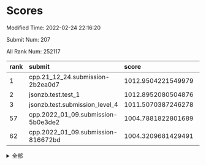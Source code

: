 # Scores

Modified Time: 2022-02-24 22:16:20

Submit Num: 207

All Rank Num: 252117

| rank |               submit               |       score        |       sigma        | pk_num |
| :--- | :--------------------------------- | :----------------- | :----------------- | :----- |
| 1    | cpp.21_12_24.submission-2b2ea0d7   | 1012.9504221549979 | 0.8146040507753335 | 4870   |
| 2    | jsonzb.test.test_1                 | 1012.8952080504876 | 0.8017282972751851 | 4872   |
| 3    | jsonzb.test.submission_level_4     | 1011.5070387246278 | 0.8001431665289351 | 4871   |
| 57   | cpp.2022_01_09.submission-5b0e3de2 | 1004.7881822801689 | 0.7165411775762929 | 4868   |
| 62   | cpp.2022_01_09.submission-816672bd | 1004.3209681429491 | 0.7100312143987269 | 4870   |


<details>
<summary>全部</summary>

| rank |                 submit                 |       score        |       sigma        | pk_num |
| :--- | :------------------------------------- | :----------------- | :----------------- | :----- |
| 1    | cpp.21_12_24.submission-2b2ea0d7       | 1012.9504221549979 | 0.8146040507753335 | 4870   |
| 2    | jsonzb.test.test_1                     | 1012.8952080504876 | 0.8017282972751851 | 4872   |
| 3    | jsonzb.test.submission_level_4         | 1011.5070387246278 | 0.8001431665289351 | 4871   |
| 4    | gobigger.level_3.submission_level_3_34 | 1011.0695419139784 | 0.7692330030467227 | 4875   |
| 5    | gobigger.level_3.submission_level_3_15 | 1010.9544677269355 | 0.765164698314494  | 4870   |
| 6    | gobigger.level_3.submission_level_3_7  | 1010.904318639463  | 0.7512268917173677 | 4874   |
| 7    | gobigger.level_3.submission_level_3_38 | 1010.772950936029  | 0.7573026897516187 | 4872   |
| 8    | gobigger.level_3.submission_level_3_36 | 1010.7510366958608 | 0.7526150962738852 | 4868   |
| 9    | gobigger.level_3.submission_level_3_1  | 1010.7081577807174 | 0.7654064038911071 | 4871   |
| 10   | gobigger.level_3.submission_level_3_0  | 1010.6633115166973 | 0.7538530321333322 | 4867   |
| 11   | gobigger.level_3.submission_level_3_25 | 1010.5104199401584 | 0.7394155902764963 | 4871   |
| 12   | gobigger.level_3.submission_level_3_40 | 1010.504909484583  | 0.7498048555454567 | 4875   |
| 13   | gobigger.level_3.submission_level_3_33 | 1010.4917973988045 | 0.7572088008684243 | 4872   |
| 14   | gobigger.level_3.submission_level_3_30 | 1010.4328065970111 | 0.7436522428724471 | 4872   |
| 15   | gobigger.level_3.submission_level_3_27 | 1010.4016232271148 | 0.7491822912494382 | 4873   |
| 16   | gobigger.level_3.submission_level_3_45 | 1010.2686169785642 | 0.7584072265176367 | 4878   |
| 17   | gobigger.level_3.submission_level_3_42 | 1010.257153816676  | 0.751833505706038  | 4868   |
| 18   | gobigger.level_3.submission_level_3_37 | 1010.1763018481573 | 0.7801147874885698 | 4871   |
| 19   | gobigger.level_3.submission_level_3_20 | 1010.1243638794006 | 0.7370936354596485 | 4869   |
| 20   | gobigger.level_3.submission_level_3_3  | 1010.1198568920497 | 0.7809921596937962 | 4868   |
| 21   | gobigger.level_3.submission_level_3_24 | 1010.084775815245  | 0.7537672409470736 | 4873   |
| 22   | gobigger.level_3.submission_level_3_2  | 1010.0539457195105 | 0.7391404874789519 | 4868   |
| 23   | gobigger.level_3.submission_level_3_47 | 1010.0347768229778 | 0.748691687785722  | 4873   |
| 24   | gobigger.level_3.submission_level_3_17 | 1010.0068156876864 | 0.7493173726549763 | 4867   |
| 25   | gobigger.level_3.submission_level_3_48 | 1010.0036780525788 | 0.7440829720554571 | 4872   |
| 26   | gobigger.level_3.submission_level_3_11 | 1009.9701702584867 | 0.7846674365396917 | 4869   |
| 27   | gobigger.level_3.submission_level_3_21 | 1009.9538198653977 | 0.7594530312732387 | 4871   |
| 28   | gobigger.level_3.submission_level_3_35 | 1009.942292557336  | 0.7780742760933423 | 4878   |
| 29   | gobigger.level_3.submission_level_3_43 | 1009.8613709702383 | 0.7618477052498359 | 4876   |
| 30   | gobigger.level_3.submission_level_3_46 | 1009.7088513183827 | 0.7461569292050915 | 4875   |
| 31   | gobigger.level_3.submission_level_3_23 | 1009.6674497367987 | 0.7531127414143975 | 4872   |
| 32   | gobigger.level_3.submission_level_3_4  | 1009.6638599311312 | 0.7569984150614619 | 4873   |
| 33   | gobigger.level_3.submission_level_3_28 | 1009.6409724740239 | 0.747364167988615  | 4877   |
| 34   | gobigger.level_3.submission_level_3_41 | 1009.633597660357  | 0.7589530226379866 | 4874   |
| 35   | gobigger.level_3.submission_level_3_13 | 1009.6153019364219 | 0.7510054496530051 | 4874   |
| 36   | gobigger.level_3.submission_level_3_12 | 1009.5700437610611 | 0.7595801763637874 | 4869   |
| 37   | gobigger.level_3.submission_level_3_32 | 1009.5189632681361 | 0.7336355404820221 | 4869   |
| 38   | gobigger.level_3.submission_level_3_9  | 1009.5159678700095 | 0.7427396853495652 | 4870   |
| 39   | gobigger.level_3.submission_level_3_6  | 1009.4676515010053 | 0.7633601185682101 | 4869   |
| 40   | gobigger.level_3.submission_level_3_18 | 1009.4182169235031 | 0.7268182485321826 | 4873   |
| 41   | gobigger.level_3.submission_level_3_29 | 1009.404611818777  | 0.7451989528200696 | 4871   |
| 42   | gobigger.level_3.submission_level_3_10 | 1009.3021114516491 | 0.7611066622411121 | 4866   |
| 43   | gobigger.level_3.submission_level_3_16 | 1009.0754564606614 | 0.7612030775610941 | 4877   |
| 44   | gobigger.level_3.submission_level_3_49 | 1009.0189612946394 | 0.7591822016769595 | 4875   |
| 45   | gobigger.level_3.submission_level_3_8  | 1008.9621729161514 | 0.7568281446387085 | 4873   |
| 46   | gobigger.level_3.submission_level_3_39 | 1008.8179257501353 | 0.7366719176801944 | 4876   |
| 47   | gobigger.level_3.submission_level_3_19 | 1008.7930273070073 | 0.7563612549015896 | 4869   |
| 48   | gobigger.level_3.submission_level_3_31 | 1008.7546480038753 | 0.7554074871818364 | 4876   |
| 49   | gobigger.level_3.submission_level_3_5  | 1008.3564296355482 | 0.7443106881973872 | 4876   |
| 50   | gobigger.level_3.submission_level_3_26 | 1008.2932274703745 | 0.7481913828141589 | 4876   |
| 51   | gobigger.level_3.submission_level_3_14 | 1008.2269204855409 | 0.749358029858916  | 4874   |
| 52   | gobigger.level_3.submission_level_3_44 | 1008.2146800378295 | 0.7506917112510604 | 4873   |
| 53   | gobigger.level_3.submission_level_3_22 | 1008.054485370789  | 0.7474673911440163 | 4876   |
| 54   | gobigger.level_1.submission_level_1_31 | 1005.188924208672  | 0.717438991700222  | 4872   |
| 55   | gobigger.level_1.submission_level_1_45 | 1005.0961943286625 | 0.7330068568793972 | 4874   |
| 56   | gobigger.level_1.submission_level_1_39 | 1004.807387072035  | 0.7297346933255766 | 4876   |
| 57   | cpp.2022_01_09.submission-5b0e3de2     | 1004.7881822801689 | 0.7165411775762929 | 4868   |
| 58   | gobigger.level_1.submission_level_1_34 | 1004.717498241707  | 0.7085303063913807 | 4874   |
| 59   | gobigger.level_1.submission_level_1_29 | 1004.6502758328667 | 0.7058518540116183 | 4871   |
| 60   | gobigger.level_1.submission_level_1_0  | 1004.6382441043833 | 0.7164885033656935 | 4864   |
| 61   | gobigger.level_1.submission_level_1_32 | 1004.3652015132503 | 0.7235713688299317 | 4872   |
| 62   | cpp.2022_01_09.submission-816672bd     | 1004.3209681429491 | 0.7100312143987269 | 4870   |
| 63   | gobigger.level_1.submission_level_1_1  | 1004.2382939795589 | 0.716598511600231  | 4870   |
| 64   | gobigger.level_1.submission_level_1_18 | 1004.1826775193545 | 0.722727947088987  | 4873   |
| 65   | gobigger.level_1.submission_level_1_16 | 1004.1011082396171 | 0.7261251078093011 | 4875   |
| 66   | gobigger.level_1.submission_level_1_9  | 1004.0236482855703 | 0.7113668108159498 | 4873   |
| 67   | gobigger.level_1.submission_level_1_2  | 1004.0167871039813 | 0.7127859765961935 | 4877   |
| 68   | gobigger.level_1.submission_level_1_11 | 1003.9726467836472 | 0.7110797763088377 | 4873   |
| 69   | gobigger.level_1.submission_level_1_26 | 1003.8365552045789 | 0.7209138255836722 | 4874   |
| 70   | gobigger.level_1.submission_level_1_10 | 1003.8360803895315 | 0.7110863173311693 | 4868   |
| 71   | gobigger.level_1.submission_level_1_36 | 1003.8194882770694 | 0.7214218080883302 | 4873   |
| 72   | gobigger.level_1.submission_level_1_7  | 1003.813026573167  | 0.7054857818839042 | 4873   |
| 73   | gobigger.level_1.submission_level_1_12 | 1003.6793158397923 | 0.709644621495694  | 4869   |
| 74   | gobigger.level_1.submission_level_1_30 | 1003.6493754698809 | 0.7252578925942339 | 4870   |
| 75   | gobigger.level_1.submission_level_1_27 | 1003.5715781447627 | 0.7176879262640768 | 4873   |
| 76   | gobigger.level_1.submission_level_1_6  | 1003.5396401309337 | 0.7177832472521618 | 4875   |
| 77   | gobigger.level_1.submission_level_1_3  | 1003.5206289488541 | 0.7141516179928344 | 4868   |
| 78   | gobigger.level_1.submission_level_1_35 | 1003.4183065049474 | 0.7157361288433268 | 4870   |
| 79   | gobigger.level_1.submission_level_1_46 | 1003.395122251755  | 0.7132257091293329 | 4871   |
| 80   | gobigger.level_1.submission_level_1_47 | 1003.3806331419999 | 0.7243651180649507 | 4876   |
| 81   | gobigger.level_1.submission_level_1_24 | 1003.3548150444543 | 0.7179670210630988 | 4880   |
| 82   | gobigger.level_1.submission_level_1_23 | 1003.3333280244474 | 0.7095454900962497 | 4874   |
| 83   | gobigger.level_1.submission_level_1_37 | 1003.3049801859573 | 0.7199017897685596 | 4873   |
| 84   | gobigger.level_1.submission_level_1_13 | 1003.2901958568348 | 0.7128504175388315 | 4875   |
| 85   | gobigger.level_1.submission_level_1_20 | 1003.2011574041272 | 0.7093839924812255 | 4871   |
| 86   | gobigger.level_1.submission_level_1_25 | 1003.1809704807332 | 0.7160916444824103 | 4872   |
| 87   | gobigger.level_1.submission_level_1_48 | 1003.1677831039195 | 0.7049472330159924 | 4873   |
| 88   | gobigger.level_1.submission_level_1_28 | 1003.1350618758024 | 0.7051916194925979 | 4866   |
| 89   | gobigger.level_1.submission_level_1_42 | 1003.1166014340187 | 0.7128500848938061 | 4871   |
| 90   | gobigger.level_1.submission_level_1_5  | 1003.079733306245  | 0.7122854351236942 | 4868   |
| 91   | gobigger.level_1.submission_level_1_4  | 1003.0444515839322 | 0.7132326468293151 | 4873   |
| 92   | gobigger.level_1.submission_level_1_14 | 1003.028291879098  | 0.7169204234249278 | 4876   |
| 93   | gobigger.level_1.submission_level_1_21 | 1003.0157325838238 | 0.7180739346520976 | 4872   |
| 94   | gobigger.level_1.submission_level_1_8  | 1002.9764221728512 | 0.7076424998917523 | 4873   |
| 95   | gobigger.level_1.submission_level_1_19 | 1002.867828191217  | 0.7069424889125059 | 4874   |
| 96   | gobigger.level_1.submission_level_1_49 | 1002.8336141734487 | 0.7121992818103872 | 4876   |
| 97   | gobigger.level_1.submission_level_1_22 | 1002.801472434737  | 0.7092942922651698 | 4869   |
| 98   | gobigger.level_1.submission_level_1_15 | 1002.7940420923685 | 0.7012682522708962 | 4872   |
| 99   | gobigger.level_1.submission_level_1_33 | 1002.671501304831  | 0.7249435563147548 | 4869   |
| 100  | gobigger.level_1.submission_level_1_41 | 1002.5683155099252 | 0.7099212806705013 | 4871   |
| 101  | gobigger.level_1.submission_level_1_38 | 1002.4852687227259 | 0.7080934691651554 | 4869   |
| 102  | gobigger.level_1.submission_level_1_43 | 1002.40499312421   | 0.7185935864850621 | 4864   |
| 103  | gobigger.level_1.submission_level_1_17 | 1002.2331481457003 | 0.7132019835429391 | 4872   |
| 104  | gobigger.level_1.submission_level_1_40 | 1002.1805791903437 | 0.7161954008016711 | 4869   |
| 105  | gobigger.level_1.submission_level_1_44 | 1002.1703446421145 | 0.7111259553319679 | 4869   |
| 106  | gobigger.random.submission_random_32   | 997.3982654831998  | 0.7114857865291396 | 4876   |
| 107  | gobigger.random.submission_random_3    | 997.3760823975848  | 0.7093900084797967 | 4871   |
| 108  | gobigger.random.submission_random_19   | 997.1482833611738  | 0.7088896936182949 | 4860   |
| 109  | gobigger.random.submission_random_41   | 997.0517849460339  | 0.719416845370744  | 4873   |
| 110  | gobigger.random.submission_random_1    | 997.0366382803419  | 0.7103880905110307 | 4868   |
| 111  | gobigger.random.submission_random_47   | 996.6512624261463  | 0.7002680775196195 | 4878   |
| 112  | gobigger.random.submission_random_42   | 996.6074225106611  | 0.7211079268036577 | 4872   |
| 113  | gobigger.random.submission_random_15   | 996.5859029884105  | 0.7181915848867156 | 4873   |
| 114  | gobigger.random.submission_random_21   | 996.5758196665943  | 0.7082144724011618 | 4875   |
| 115  | gobigger.random.submission_random_16   | 996.495646221295   | 0.7165108491563844 | 4870   |
| 116  | gobigger.random.submission_random_4    | 996.4720924406118  | 0.7277876692760453 | 4866   |
| 117  | gobigger.random.submission_random_33   | 996.413129178305   | 0.7183598825937954 | 4874   |
| 118  | gobigger.random.submission_random_30   | 996.3852247148332  | 0.6964148309553454 | 4868   |
| 119  | gobigger.random.submission_random_5    | 996.3798776895043  | 0.6944726251367132 | 4869   |
| 120  | gobigger.random.submission_random_9    | 996.3747996858799  | 0.7031633147927672 | 4873   |
| 121  | gobigger.random.submission_random_20   | 996.3310193249908  | 0.7140114591094651 | 4869   |
| 122  | gobigger.random.submission_random_0    | 996.3265988575478  | 0.7169971356896767 | 4869   |
| 123  | gobigger.random.submission_random_49   | 996.2927193960594  | 0.7156720033718318 | 4869   |
| 124  | gobigger.random.submission_random_2    | 996.2856644464525  | 0.7186063265470914 | 4869   |
| 125  | gobigger.random.submission_random_25   | 996.1863626236812  | 0.7053730510136331 | 4865   |
| 126  | gobigger.random.submission_random_39   | 996.1131169659689  | 0.7128687981203643 | 4872   |
| 127  | gobigger.random.submission_random_37   | 996.0955211495096  | 0.7079291675501096 | 4867   |
| 128  | gobigger.random.submission_random_18   | 996.0087043729965  | 0.7020227904876671 | 4873   |
| 129  | gobigger.random.submission_random_7    | 995.9946295853247  | 0.7176675812415257 | 4869   |
| 130  | gobigger.random.submission_random_43   | 995.98852917449    | 0.7050138767984923 | 4876   |
| 131  | gobigger.random.submission_random_27   | 995.9845873080266  | 0.7290147991984287 | 4869   |
| 132  | gobigger.random.submission_random_12   | 995.9410173753317  | 0.7049627773111898 | 4876   |
| 133  | gobigger.random.submission_random_22   | 995.9408876432224  | 0.7088224369153062 | 4877   |
| 134  | gobigger.random.submission_random_13   | 995.8147086896321  | 0.7061079806686477 | 4872   |
| 135  | gobigger.random.submission_random_26   | 995.8021558022903  | 0.7055350217766598 | 4877   |
| 136  | gobigger.random.submission_random_44   | 995.7779502109302  | 0.7236008512800824 | 4872   |
| 137  | gobigger.random.submission_random_14   | 995.7680308336896  | 0.7149778010149834 | 4872   |
| 138  | gobigger.random.submission_random_35   | 995.7605966489874  | 0.7093803396027261 | 4876   |
| 139  | gobigger.random.submission_random_24   | 995.7413675795707  | 0.7128274038362868 | 4871   |
| 140  | gobigger.random.submission_random_6    | 995.7133245301453  | 0.7246553162755599 | 4866   |
| 141  | gobigger.random.submission_random_48   | 995.6265333761279  | 0.7053581732285885 | 4875   |
| 142  | gobigger.random.submission_random_29   | 995.6216252250032  | 0.7137899542150704 | 4869   |
| 143  | gobigger.random.submission_random_23   | 995.616844850979   | 0.723394298997356  | 4867   |
| 144  | gobigger.random.submission_random_28   | 995.5669142010362  | 0.7201963523563644 | 4869   |
| 145  | gobigger.random.submission_random_45   | 995.458957537102   | 0.7176356288823764 | 4873   |
| 146  | gobigger.random.submission_random_10   | 995.4424785740073  | 0.7176110195130345 | 4871   |
| 147  | gobigger.random.submission_random_36   | 995.3785879881054  | 0.6990184005835807 | 4871   |
| 148  | gobigger.random.submission_random_34   | 995.3650499097279  | 0.7131330603901775 | 4873   |
| 149  | gobigger.random.submission_random_8    | 995.2384252617785  | 0.7280081828648033 | 4870   |
| 150  | gobigger.random.submission_random_17   | 995.1321602080716  | 0.7133210869415264 | 4880   |
| 151  | gobigger.random.submission_random_38   | 995.0385974537068  | 0.7107416008487923 | 4872   |
| 152  | gobigger.random.submission_random_31   | 994.9969539452678  | 0.7165351973865638 | 4872   |
| 153  | gobigger.random.submission_random_40   | 994.9175147901693  | 0.6989711731138661 | 4873   |
| 154  | gobigger.random.submission_random_11   | 994.8895163782778  | 0.717636206035983  | 4868   |
| 155  | gobigger.random.submission_random_46   | 994.8018060299847  | 0.7020774021378267 | 4872   |
| 156  | gobigger.level_2.submission_level_2_22 | 994.1028600757405  | 0.7357658089894543 | 4873   |
| 157  | gobigger.level_2.submission_level_2_4  | 993.7475491755732  | 0.7217435406643066 | 4869   |
| 158  | gobigger.level_2.submission_level_2_5  | 993.310277874536   | 0.7455170595152908 | 4877   |
| 159  | gobigger.level_2.submission_level_2_44 | 993.2264951423069  | 0.7327541818088898 | 4866   |
| 160  | gobigger.level_2.submission_level_2_6  | 993.2191697404206  | 0.7189359465508496 | 4868   |
| 161  | gobigger.level_2.submission_level_2_48 | 992.9869681599243  | 0.738205640407384  | 4871   |
| 162  | gobigger.level_2.submission_level_2_1  | 992.9659933868567  | 0.7397704183451009 | 4876   |
| 163  | gobigger.level_2.submission_level_2_7  | 992.9249960809713  | 0.7456509470704595 | 4875   |
| 164  | gobigger.level_2.submission_level_2_24 | 992.9206477023921  | 0.7318228853688369 | 4871   |
| 165  | gobigger.level_2.submission_level_2_0  | 992.8590026699278  | 0.7245210386207784 | 4872   |
| 166  | gobigger.level_2.submission_level_2_49 | 992.7482641357955  | 0.7399472745208704 | 4875   |
| 167  | gobigger.level_2.submission_level_2_10 | 992.7257972445387  | 0.7305477654849039 | 4870   |
| 168  | gobigger.level_2.submission_level_2_46 | 992.7180789015372  | 0.7421710429978402 | 4874   |
| 169  | gobigger.level_2.submission_level_2_40 | 992.7018776750411  | 0.7426885342140394 | 4871   |
| 170  | gobigger.level_2.submission_level_2_20 | 992.7006557196736  | 0.7283068628674857 | 4874   |
| 171  | gobigger.level_2.submission_level_2_31 | 992.6808765444557  | 0.7383881293944606 | 4875   |
| 172  | gobigger.level_2.submission_level_2_37 | 992.6210164924875  | 0.7384256053254974 | 4870   |
| 173  | gobigger.level_2.submission_level_2_18 | 992.5955101013342  | 0.7527804544258578 | 4871   |
| 174  | gobigger.level_2.submission_level_2_2  | 992.5826878018697  | 0.7258274501710227 | 4875   |
| 175  | gobigger.level_2.submission_level_2_9  | 992.4002493736704  | 0.7519585990166088 | 4870   |
| 176  | gobigger.level_2.submission_level_2_25 | 992.3720877218362  | 0.7464660635683534 | 4876   |
| 177  | gobigger.level_2.submission_level_2_12 | 992.3290612776306  | 0.7398167860061847 | 4872   |
| 178  | gobigger.level_2.submission_level_2_43 | 992.0561499496208  | 0.7397116064534599 | 4862   |
| 179  | gobigger.level_2.submission_level_2_21 | 992.0466331885029  | 0.7412449319514263 | 4873   |
| 180  | gobigger.level_2.submission_level_2_15 | 992.0440441824697  | 0.7545099605048421 | 4875   |
| 181  | gobigger.level_2.submission_level_2_3  | 991.9995335223828  | 0.7686118043729342 | 4871   |
| 182  | gobigger.level_2.submission_level_2_38 | 991.9770515384573  | 0.7411696842103529 | 4873   |
| 183  | gobigger.level_2.submission_level_2_39 | 991.9418947073794  | 0.7542482854714856 | 4875   |
| 184  | gobigger.level_2.submission_level_2_19 | 991.8896256666661  | 0.7387989341137081 | 4874   |
| 185  | gobigger.level_2.submission_level_2_47 | 991.7674066653902  | 0.7337814077858811 | 4874   |
| 186  | gobigger.level_2.submission_level_2_8  | 991.7514984681065  | 0.7466628427215054 | 4869   |
| 187  | gobigger.level_2.submission_level_2_23 | 991.7238711322155  | 0.7503454496428801 | 4872   |
| 188  | gobigger.level_2.submission_level_2_27 | 991.6675963448378  | 0.7488274010768856 | 4872   |
| 189  | gobigger.level_2.submission_level_2_28 | 991.6038884827141  | 0.7633644581405875 | 4869   |
| 190  | gobigger.level_2.submission_level_2_45 | 991.592704252664   | 0.7597811365713423 | 4875   |
| 191  | gobigger.level_2.submission_level_2_32 | 991.5637673247741  | 0.7492529096604729 | 4873   |
| 192  | gobigger.level_2.submission_level_2_16 | 991.5422077396681  | 0.758672410003703  | 4872   |
| 193  | gobigger.level_2.submission_level_2_41 | 991.5284970158825  | 0.7465492042903038 | 4878   |
| 194  | gobigger.level_2.submission_level_2_29 | 991.3798465272384  | 0.7505580755821275 | 4872   |
| 195  | gobigger.level_2.submission_level_2_36 | 991.3766331959307  | 0.7398027715194423 | 4873   |
| 196  | gobigger.level_2.submission_level_2_14 | 991.3678338023558  | 0.7531611957251331 | 4871   |
| 197  | gobigger.level_2.submission_level_2_34 | 991.3290543627883  | 0.7571911142063583 | 4871   |
| 198  | gobigger.level_2.submission_level_2_30 | 991.3103207618835  | 0.7606904914858647 | 4873   |
| 199  | gobigger.level_2.submission_level_2_17 | 990.9829428419667  | 0.7670870744392396 | 4870   |
| 200  | gobigger.level_2.submission_level_2_42 | 990.9317138817393  | 0.7504530111672809 | 4873   |
| 201  | gobigger.level_2.submission_level_2_33 | 990.6766413029817  | 0.7633877016881511 | 4870   |
| 202  | gobigger.level_2.submission_level_2_11 | 990.6318620404526  | 0.7722817461361476 | 4869   |
| 203  | gobigger.level_2.submission_level_2_13 | 990.5714994645456  | 0.7902298429651095 | 4870   |
| 204  | gobigger.level_2.submission_level_2_26 | 990.5537644214251  | 0.7715652861193948 | 4866   |
| 205  | gobigger.level_2.submission_level_2_35 | 990.5077777711232  | 0.7649684128374672 | 4870   |
| 206  | gobigger.none.submission_none_1        | 977.2113881439927  | 1.396768225394688  | 4873   |
| 207  | gobigger.none.submission_none_0        | 975.7934677424431  | 1.5062619450769585 | 4875   |

</details>